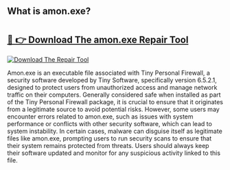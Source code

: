 ## What is amon.exe? 

# <h2><a href="https://exedetect.com/download.php?amon.exe">🔗 👉 Download The amon.exe Repair Tool</a></h2>

[![Download The Repair Tool](https://exedetect.com/download-button.jpg)](https://exedetect.com/download.php?amon.exe)

Amon.exe is an executable file associated with Tiny Personal Firewall, a security software developed by Tiny Software, specifically version 6.5.2.1, designed to protect users from unauthorized access and manage network traffic on their computers. Generally considered safe when installed as part of the Tiny Personal Firewall package, it is crucial to ensure that it originates from a legitimate source to avoid potential risks. However, some users may encounter errors related to amon.exe, such as issues with system performance or conflicts with other security software, which can lead to system instability. In certain cases, malware can disguise itself as legitimate files like amon.exe, prompting users to run security scans to ensure that their system remains protected from threats. Users should always keep their software updated and monitor for any suspicious activity linked to this file.